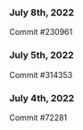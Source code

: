 ### July 8th, 2022

Commit #230961

### July 5th, 2022

Commit #314353


### July 4th, 2022

Commit #72281
